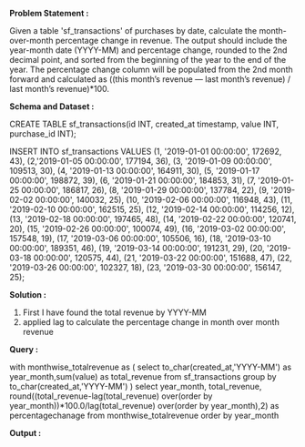 ******Problem Statement :******

Given a table 'sf_transactions' of purchases by date, calculate the month-over-month percentage change in revenue. 
The output should include the year-month date (YYYY-MM) and percentage change, rounded to the 2nd decimal point, and sorted from the beginning of the year to the end of the year. 
The percentage change column will be populated from the 2nd month forward and calculated as ((this month’s revenue — last month’s revenue) / last month’s revenue)*100.

******Schema and Dataset :******

CREATE TABLE sf_transactions(id INT, created_at timestamp, value INT, purchase_id INT);

INSERT INTO sf_transactions VALUES
(1, '2019-01-01 00:00:00',  172692, 43), 
(2,'2019-01-05 00:00:00',  177194, 36),
(3, '2019-01-09 00:00:00',  109513, 30),
(4, '2019-01-13 00:00:00',  164911, 30),
(5, '2019-01-17 00:00:00',  198872, 39), 
(6, '2019-01-21 00:00:00',  184853, 31),
(7, '2019-01-25 00:00:00',  186817, 26), 
(8, '2019-01-29 00:00:00',  137784, 22),
(9, '2019-02-02 00:00:00',  140032, 25), 
(10, '2019-02-06 00:00:00', 116948, 43), 
(11, '2019-02-10 00:00:00', 162515, 25), 
(12, '2019-02-14 00:00:00', 114256, 12), 
(13, '2019-02-18 00:00:00', 197465, 48), 
(14, '2019-02-22 00:00:00', 120741, 20), 
(15, '2019-02-26 00:00:00', 100074, 49), 
(16, '2019-03-02 00:00:00', 157548, 19), 
(17, '2019-03-06 00:00:00', 105506, 16), 
(18, '2019-03-10 00:00:00', 189351, 46), 
(19, '2019-03-14 00:00:00', 191231, 29), 
(20, '2019-03-18 00:00:00', 120575, 44), 
(21, '2019-03-22 00:00:00', 151688, 47), 
(22, '2019-03-26 00:00:00', 102327, 18), 
(23, '2019-03-30 00:00:00', 156147, 25);

******Solution :******

1. First I have found the total revenue by YYYY-MM
2. applied lag to calculate the percentage change in month over month revenue
   
******Query :******

with monthwise_totalrevenue as ( 
	select to_char(created_at,'YYYY-MM') as year_month,sum(value) as total_revenue from sf_transactions
 	group by to_char(created_at,'YYYY-MM') 
) 
select year_month, total_revenue,
round((total_revenue-lag(total_revenue) over(order by year_month))*100.0/lag(total_revenue) over(order by year_month),2) 
as percentagechanage from monthwise_totalrevenue order by year_month

******Output :******



 
